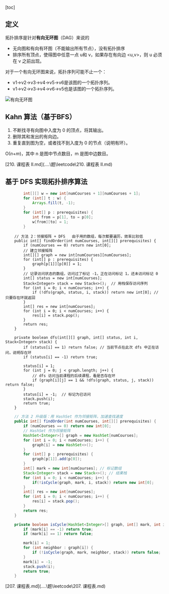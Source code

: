 [toc]

## 定义

拓扑排序是针对**有向无环图**（DAG）来说的

- 无向图和有向有环图（不能输出所有节点），没有拓扑排序
- 排序所有顶点，使得图中任意一点 u和 v，如果存在有向边 <u,v>，则 u 必须在 v 之前出现。



对于一个有向无环图来说，拓扑序列可能不止一个：

- v1→v2→v3→v4→v5→v6是该图的一个拓扑序列。
- v1→v2→v3→v4→v6→v5也是该图的一个拓扑序列。

![有向无环图](https://cdn.jsdelivr.net/gh/sword4869/pic1@main/images/202503061935487.png)



## Kahn 算法（基于BFS）

1. 不断找寻有向图中入度为 0 的顶点，将其输出。
2. 删除其和发出的有向边。
3. 重复直到图为空，或者找不到入度为 0 的节点（说明有环）。



O(*n*+*m*)，其中 n 是图中节点数目，m 是图中边数目。

 [210. 课程表 II.md](..\..\题\leetcode\210. 课程表 II.md) 

## 基于 DFS 实现拓扑排序算法

````java
        int[][] w = new int[numCourses + 1][numCourses + 1];
        for (int[] t : w) {
            Arrays.fill(t, -1);
        }
        for (int[] p : prerequisites) {
            int from = p[1], to = p[0];
            w[from][to] = 1;
        }
````

```
    // 方法 2：邻接矩阵 + DFS   由于用的数组，每次都要遍历，效率比较低
    public int[] findOrder(int numCourses, int[][] prerequisites) {
        if (numCourses == 0) return new int[0];
        // 建立邻接矩阵
        int[][] graph = new int[numCourses][numCourses];
        for (int[] p : prerequisites) {
            graph[p[1]][p[0]] = 1;
        }
        // 记录访问状态的数组，访问过了标记 -1，正在访问标记 1，还未访问标记 0
        int[] status = new int[numCourses];
        Stack<Integer> stack = new Stack<>();  // 用栈保存访问序列
        for (int i = 0; i < numCourses; i++) {
            if (!dfs(graph, status, i, stack)) return new int[0]; // 只要存在环就返回
        }
        int[] res = new int[numCourses];
        for (int i = 0; i < numCourses; i++) {
            res[i] = stack.pop();
        }
        return res;
    }

    private boolean dfs(int[][] graph, int[] status, int i, Stack<Integer> stack) {
        if (status[i] == 1) return false; // 当前节点在此次 dfs 中正在访问，说明存在环
        if (status[i] == -1) return true;

        status[i] = 1;
        for (int j = 0; j < graph.length; j++) {
            // dfs 访问当前课程的后续课程，看是否存在环
            if (graph[i][j] == 1 && !dfs(graph, status, j, stack)) return false;
        }
        status[i] = -1;  // 标记为已访问
        stack.push(i);
        return true;
    }
```

```java
    // 方法 2 升级版：用 HashSet 作为邻接矩阵，加速查找速度
    public int[] findOrder(int numCourses, int[][] prerequisites) {
        if (numCourses == 0) return new int[0];
        // HashSet 作为邻接矩阵
        HashSet<Integer>[] graph = new HashSet[numCourses];
        for (int i = 0; i < numCourses; i++) {
            graph[i] = new HashSet<>();
        }
        for (int[] p : prerequisites) {
            graph[p[1]].add(p[0]);
        }
        int[] mark = new int[numCourses]; // 标记数组
        Stack<Integer> stack = new Stack<>(); // 结果栈
        for (int i = 0; i < numCourses; i++) {
            if(!isCycle(graph, mark, i, stack)) return new int[0];
        }
        int[] res = new int[numCourses];
        for (int i = 0; i < numCourses; i++) {
            res[i] = stack.pop();
        }
        return res;
    }

    private boolean isCycle(HashSet<Integer>[] graph, int[] mark, int i, Stack<Integer> stack) {
        if (mark[i] == -1) return true;
        if (mark[i] == 1) return false;

        mark[i] = 1;
        for (int neighbor : graph[i]) {
            if (!isCycle(graph, mark, neighbor, stack)) return false;
        }
        mark[i] = -1;
        stack.push(i);
        return true;
    }
```

 [207. 课程表.md](..\..\题\leetcode\207. 课程表.md) 
